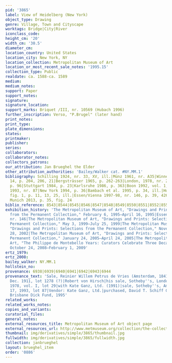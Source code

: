 ```yaml
---
pid: '3865'
label: View of Heidelberg (New York)
object_type: Drawing
genre: Village, Town and Cityscape
worktags: Bridge|City|River
iconclass_code:
height_cm: '20'
width_cm: '30.5'
diameter_cm:
location_country: United States
location_city: New York, NY
location_collection: Metropolitan Museum of Art
location_or_most_recent_sale_notes: '1995.15'
collection_type: Public
realdate: ca. 1588-ca. 1589
medium:
medium_notes:
support: Paper
support_notes:
signature:
signature_location:
support_marks: Briquet /III, nr. 10569 (Hubach 1996)
further_inscription: Verso, "P.Brugel" (later hand)
print_notes:
print_type:
plate_dimensions:
states:
printmaker:
publisher:
series:
collaborators:
collaborator_notes:
collectors_patrons:
our_attribution: Jan Brueghel the Elder
other_attribution_authorities: 'Bailey/Walker cat. #NY.MM.1'
bibliography: Schilling 1924, nr. 33, XV, ill.|Münz 1961, nr. A35|Winner 1961, fig.
  14, p. 204, 206, 21|Bergsträsser 1965, p. 262-263|London, 1978, nr. 29|Zwollo 1982,
  p. 96|Stuttgart 1984, p. 23|Karlsruhe 1986, p. 363|Boon 1992, vol. 1, p. 433|Sotheby's
  1993, nr. 87|New York 1994, p. 36|Bambach et al. 1995, p. 34, ill.|Hubach 1996,
  fig. 1, p. 11, 13, 25, ill.|Essen/Vienna 1997-98, nr. 146, p. 39, 426-427|Ruby in
  Munich 2013, p. 35, fig. 24
biblio_reference: 8543|8544|8545|8546|8547|8548|8549|8550|8551|8552|8553|8554|8876|8877
exhibition_history: 'The Metropolitan Museum of Art, "Drawings and Prints: Selections
  from the Permanent Collection," February 6, 1995–April 16, 1995|Essen/Vienna 1997-98,
  nr. 146|The Metropolitan Museum of Art, "Drawings and Prints: Selections from the
  Permanent Collection," May 3, 1999–July 25, 1999|The Metropolitan Museum of Art,
  "Drawings and Prints: Selections from the Permanent Collection," November 5, 2001–January
  28, 2002|The Metropolitan Museum of Art, "Drawings and Prints: Selections from the
  Permanent Collection," January 24, 2005–April 24, 2005|The Metropolitan Museum of
  Art, "The Philippe de Montebello Years: Curators Celebrate Three Decades of Acquisitions,"
  October 24, 2008–February 1, 2009'
ertz_1979:
ertz_2008:
bailey_walker: NY.MM.1
hollstein_no:
provenance: 6938|6939|6940|6941|6942|6943|6944
provenance_text: 'Sale, Reinier Willem Petrus de Vries (Amsterdam, 1841–1919), 14
  Dec. 1911, lot 1278 (?)|Robert von Hirsch|his sale, Sotheby''s, London, June 20,
  1978, vol. I, lot 29|with Kate Ganz, Ltd. (1991)|sale, Sotheby''s, Amsterdam, November
  17, 1993, lot 87|Vendor: Kate Ganz, Ltd.|purchased, David T. Schiff Gift and Harris
  Brisbane Dick Fund, 1995'
related_works:
related_works_notes:
copies_and_variants:
curatorial_files:
general_notes:
external_resources_title: Metropolitan Museum of Art object page
external_resources_url: http://www.metmuseum.org/collection/the-collection-online/search/337489
thumbnail: img/derivatives/simple/3865/thumbnail.jpg
fullwidth: img/derivatives/simple/3865/fullwidth.jpg
collection: janbrueghel
layout: brueghel_item
order: '0886'
---
```

